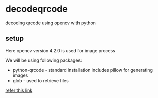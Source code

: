 # decodeqrcode
decoding qrcode using opencv with python

## setup
Here opencv version 4.2.0 is used for image process

We will be using following packages:
- python-qrcode - standard installation includes pillow for generating images
- glob          - used to retrieve files

[refer this link](https://betterprogramming.pub/how-to-generate-and-decode-qr-codes-in-python-a933bce56fd0)
